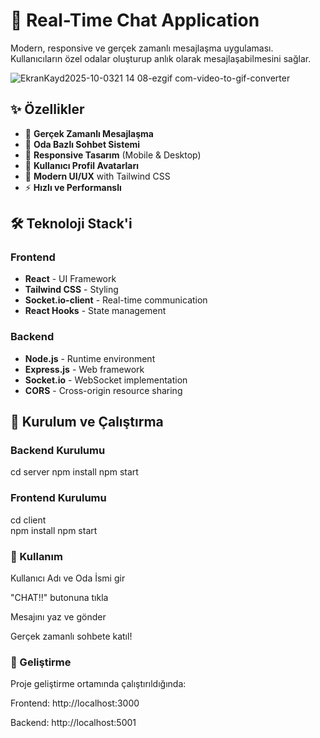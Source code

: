 # 💬 Real-Time Chat Application

Modern, responsive ve gerçek zamanlı mesajlaşma uygulaması. Kullanıcıların özel odalar oluşturup anlık olarak mesajlaşabilmesini sağlar.


![EkranKayd2025-10-0321 14 08-ezgif com-video-to-gif-converter](https://github.com/user-attachments/assets/378e6e18-9e3b-4a29-aaa5-d728b743f637)

## ✨ Özellikler

- 🚀 **Gerçek Zamanlı Mesajlaşma**
- 👥 **Oda Bazlı Sohbet Sistemi**
- 📱 **Responsive Tasarım** (Mobile & Desktop)
- 👤 **Kullanıcı Profil Avatarları**
- 🎨 **Modern UI/UX** with Tailwind CSS
- ⚡ **Hızlı ve Performanslı**

## 🛠️ Teknoloji Stack'i

### Frontend
- **React** - UI Framework
- **Tailwind CSS** - Styling
- **Socket.io-client** - Real-time communication
- **React Hooks** - State management

### Backend  
- **Node.js** - Runtime environment
- **Express.js** - Web framework
- **Socket.io** - WebSocket implementation
- **CORS** - Cross-origin resource sharing

## 🚀 Kurulum ve Çalıştırma

### Backend Kurulumu
cd server
npm install
npm start
### Frontend Kurulumu
cd client  
npm install
npm start
### 🎯 Kullanım
Kullanıcı Adı ve Oda İsmi gir

"CHAT!!" butonuna tıkla

Mesajını yaz ve gönder

Gerçek zamanlı sohbete katıl!

### 🔧 Geliştirme
Proje geliştirme ortamında çalıştırıldığında:

Frontend: http://localhost:3000

Backend: http://localhost:5001


